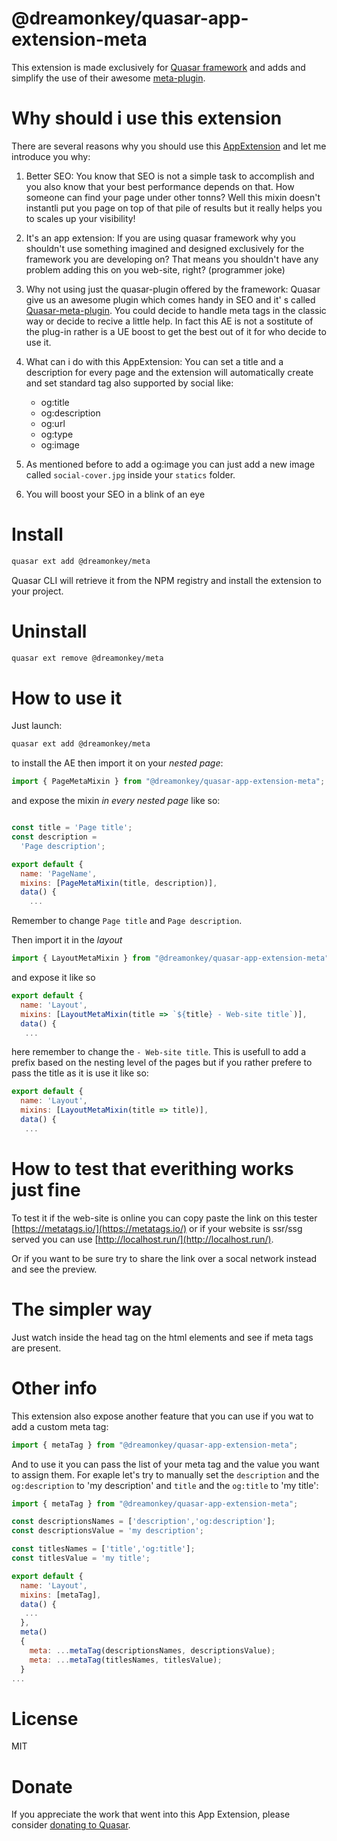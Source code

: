 # @dreamonkey/quasar-app-extension-meta

This extension is made exclusively for [Quasar framework](https://quasar.dev/) and adds and simplify the use of their awesome [meta-plugin](https://quasar.dev/quasar-cli/developing-ssr/seo-for-ssr#Quasar-Meta-Plugin).

# Why should i use this extension

There are several reasons why you should use this [AppExtension](https://quasar.dev/app-extensions/introduction#Introduction) and let me introduce you why:

1. Better SEO:
   You know that SEO is not a simple task to accomplish and you also know that your best performance depends on that. How someone can find your page under other tonns? Well this mixin doesn't instantli put you page on top of that pile of results but it really helps you to scales up your visibility!

2. It's an app extension:
   If you are using quasar framework why you shouldn't use something imagined and designed exclusively for the framework you are developing on? That means you shouldn't have any problem adding this on you web-site, right? (programmer joke)

3. Why not using just the quasar-plugin offered by the framework:
   Quasar give us an awesome plugin which comes handy in SEO and it' s called [Quasar-meta-plugin](https://quasar.dev/quasar-cli/developing-ssr/seo-for-ssr#Quasar-Meta-Plugin).
   You could decide to handle meta tags in the classic way or decide to recive a little help. In fact this AE is not a sostitute of the plug-in rather is a UE boost to get the best out of it for who decide to use it.

4. What can i do with this AppExtension:
   You can set a title and a description for every page and the extension will automatically create and set standard tag also supported by social like:

   - og:title
   - og:description
   - og:url
   - og:type
   - og:image

5. As mentioned before to add a og:image you can just add a new image called `social-cover.jpg` inside your `statics` folder.

6. You will boost your SEO in a blink of an eye

# Install

```bash
quasar ext add @dreamonkey/meta
```

Quasar CLI will retrieve it from the NPM registry and install the extension to your project.

# Uninstall

```bash
quasar ext remove @dreamonkey/meta
```

# How to use it

Just launch:

```bash
quasar ext add @dreamonkey/meta
```

to install the AE then import it on your _nested page_:

```js
import { PageMetaMixin } from "@dreamonkey/quasar-app-extension-meta";
```

and expose the mixin _in every nested page_ like so:

```js

const title = 'Page title';
const description =
  'Page description';

export default {
  name: 'PageName',
  mixins: [PageMetaMixin(title, description)],
  data() {
    ...
```

Remember to change `Page title` and `Page description`.

Then import it in the _layout_

```js
import { LayoutMetaMixin } from "@dreamonkey/quasar-app-extension-meta";
```

and expose it like so

```js
export default {
  name: 'Layout',
  mixins: [LayoutMetaMixin(title => `${title} - Web-site title`)],
  data() {
   ...
```

here remember to change the `- Web-site title`.
This is usefull to add a prefix based on the nesting level of the pages but if you rather prefere to pass the title as it is use it like so:

```js
export default {
  name: 'Layout',
  mixins: [LayoutMetaMixin(title => title)],
  data() {
   ...
```

# How to test that everithing works just fine

To test it if the web-site is online you can copy paste the link on this tester [https://metatags.io/](https://metatags.io/) or if your website is ssr/ssg served you can use [http://localhost.run/](http://localhost.run/).

Or if you want to be sure try to share the link over a socal network instead and see the preview.

# The simpler way

Just watch inside the head tag on the html elements and see if meta tags are present.

# Other info

This extension also expose another feature that you can use if you wat to add a custom meta tag:

```js
import { metaTag } from "@dreamonkey/quasar-app-extension-meta";
```

And to use it you can pass the list of your meta tag and the value you want to assign them.
For exaple let's try to manually set the `description` and the `og:description` to 'my description' and `title` and the `og:title` to 'my title':

```js
import { metaTag } from "@dreamonkey/quasar-app-extension-meta";

const descriptionsNames = ['description','og:description'];
const descriptionsValue = 'my description';

const titlesNames = ['title','og:title'];
const titlesValue = 'my title';

export default {
  name: 'Layout',
  mixins: [metaTag],
  data() {
   ...
  },
  meta()
  {
    meta: ...metaTag(descriptionsNames, descriptionsValue);
    meta: ...metaTag(titlesNames, titlesValue);
  }
...
```

# License

MIT

# Donate

If you appreciate the work that went into this App Extension, please consider [donating to Quasar](https://donate.quasar.dev).
